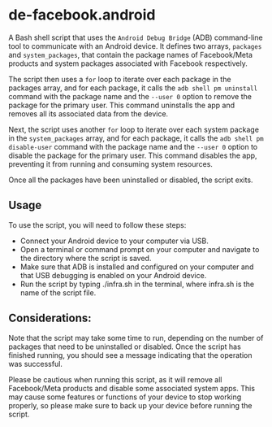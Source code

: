 # de-facebook.android
A Bash shell script that uses the `Android Debug Bridge` (ADB) command-line tool to communicate with an Android device. It defines two arrays, `packages` and `system_packages`, that contain the package names of Facebook/Meta products and system packages associated with Facebook respectively.

The script then uses a `for` loop to iterate over each package in the packages array, and for each package, it calls the `adb shell pm uninstall` command with the package name and the `--user 0` option to remove the package for the primary user. This command uninstalls the app and removes all its associated data from the device.

Next, the script uses another `for` loop to iterate over each system package in the `system_packages` array, and for each package, it calls the `adb shell pm disable-user` command with the package name and the `--user 0` option to disable the package for the primary user. This command disables the app, preventing it from running and consuming system resources.

Once all the packages have been uninstalled or disabled, the script exits.

## Usage
To use the script, you will need to follow these steps:

* Connect your Android device to your computer via USB.
* Open a terminal or command prompt on your computer and navigate to the directory where the script is saved.
* Make sure that ADB is installed and configured on your computer and that USB debugging is enabled on your Android device.
* Run the script by typing ./infra.sh in the terminal, where infra.sh is the name of the script file.

## Considerations:
Note that the script may take some time to run, depending on the number of packages that need to be uninstalled or disabled. Once the script has finished running, you should see a message indicating that the operation was successful.

Please be cautious when running this script, as it will remove all Facebook/Meta products and disable some associated system apps. This may cause some features or functions of your device to stop working properly, so please make sure to back up your device before running the script.
